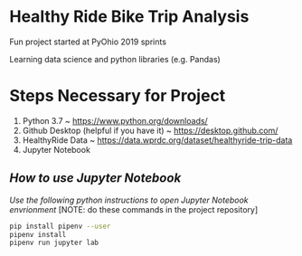 # Healthy Ride Bike Trip Analysis
Fun project started at PyOhio 2019 sprints

Learning data science and python libraries (e.g. Pandas)

# Steps Necessary for Project
1) Python 3.7 ~ https://www.python.org/downloads/
2) Github Desktop (helpful if you have it) ~ https://desktop.github.com/
3) HealthyRide Data ~ https://data.wprdc.org/dataset/healthyride-trip-data
3) Jupyter Notebook

## _How to use Jupyter Notebook_
_Use the following python instructions to open Jupyter Notebook envrionment_
[NOTE: do these commands in the project repository]
```bash
pip install pipenv --user
pipenv install
pipenv run jupyter lab
```
